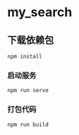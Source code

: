 # my_search

## 下载依赖包
```
npm install
```

### 启动服务
```
npm run serve
```

### 打包代码
```
npm run build
```

